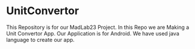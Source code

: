 # UnitConvertor
This Repository is for our MadLab23 Project.
In this Repo we are Making a Unit Convertor App.
Our Application is for Android.
We have used java language to create our app.

